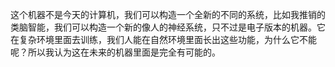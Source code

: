 




这个机器不是今天的计算机，我们可以构造一个全新的不同的系统，比如我推销的类脑智能，我们可以构造一个新的像人的神经系统，只不过是电子版本的机器。它在复杂环境里面去训练，我们人能在自然环境里面长出这些功能，为什么它不能呢？所以我认为这在未来的机器里面是完全有可能的。

